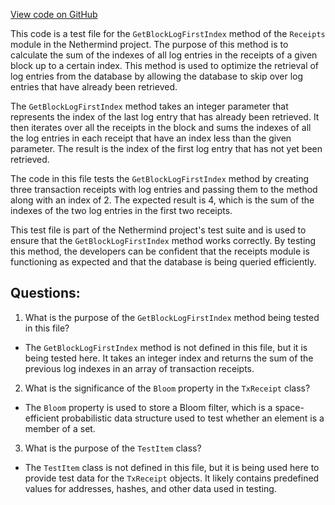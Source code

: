 [View code on GitHub](https://github.com/nethermindeth/nethermind/Nethermind.JsonRpc.Test/Modules/GetBlockLogFirstIndexTests.cs)

This code is a test file for the `GetBlockLogFirstIndex` method of the `Receipts` module in the Nethermind project. The purpose of this method is to calculate the sum of the indexes of all log entries in the receipts of a given block up to a certain index. This method is used to optimize the retrieval of log entries from the database by allowing the database to skip over log entries that have already been retrieved.

The `GetBlockLogFirstIndex` method takes an integer parameter that represents the index of the last log entry that has already been retrieved. It then iterates over all the receipts in the block and sums the indexes of all the log entries in each receipt that have an index less than the given parameter. The result is the index of the first log entry that has not yet been retrieved.

The code in this file tests the `GetBlockLogFirstIndex` method by creating three transaction receipts with log entries and passing them to the method along with an index of 2. The expected result is 4, which is the sum of the indexes of the two log entries in the first two receipts.

This test file is part of the Nethermind project's test suite and is used to ensure that the `GetBlockLogFirstIndex` method works correctly. By testing this method, the developers can be confident that the receipts module is functioning as expected and that the database is being queried efficiently.
## Questions: 
 1. What is the purpose of the `GetBlockLogFirstIndex` method being tested in this file?
- The `GetBlockLogFirstIndex` method is not defined in this file, but it is being tested here. It takes an integer index and returns the sum of the previous log indexes in an array of transaction receipts.

2. What is the significance of the `Bloom` property in the `TxReceipt` class?
- The `Bloom` property is used to store a Bloom filter, which is a space-efficient probabilistic data structure used to test whether an element is a member of a set.

3. What is the purpose of the `TestItem` class?
- The `TestItem` class is not defined in this file, but it is being used here to provide test data for the `TxReceipt` objects. It likely contains predefined values for addresses, hashes, and other data used in testing.